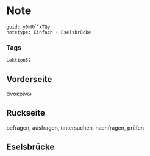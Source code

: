 # Note
```
guid: y0NR{^xTQy
notetype: Einfach + Eselsbrücke
```

### Tags
```
Lektion52
```

## Vorderseite
ἀνακρίνω

## Rückseite
befragen, ausfragen, untersuchen, nachfragen, prüfen

## Eselsbrücke

